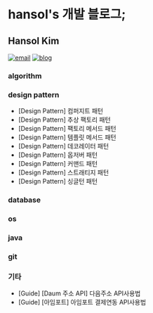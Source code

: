 # hansol's 개발 블로그;
## Hansol Kim
[![email](https://img.shields.io/badge/email-hansol%20kim-green)](mailto:doingnow94@gmail.com)
[![blog](https://img.shields.io/badge/blog-hansol's%20%EA%B0%9C%EB%B0%9C%20%EB%B8%94%EB%A1%9C%EA%B7%B8%3B-blue)](https://mentalK94.github.io/)

### algorithm

### design pattern
- [Design Pattern] 컴퍼지트 패턴
- [Design Pattern] 추상 팩토리 패턴
- [Design Pattern] 팩토리 메서드 패턴
- [Design Pattern] 템플릿 메서드 패턴
- [Design Pattern] 데코레이터 패턴
- [Design Pattern] 옵저버 패턴
- [Design Pattern] 커맨드 패턴
- [Design Pattern] 스트래티지 패턴
- [Design Pattern] 싱글턴 패턴

### database

### os


### java


### git


### 기타
- [Guide] [Daum 주소 API] 다음주소 API사용법
- [Guide] [아임포트] 아임포트 결제연동 API사용법 